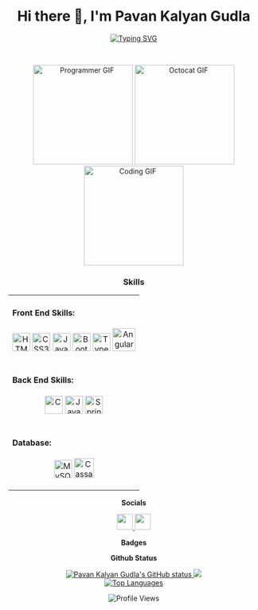 <h1 align="center">Hi there 👋, I'm Pavan Kalyan Gudla</h1>
<p align="center">
  <a href="https://git.io/typing-svg">
    <img src="https://readme-typing-svg.demolab.com/?font=Fira+Code&pause=1000&color=330066&random=false&width=600&lines=%F0%9F%91%8BA+Passionate+Java+Full+Stack+%F0%9F%91%A8%F0%9F%8F%BB%E2%80%8D%F0%9F%92%BB+Web+Developer" alt="Typing SVG" />
  </a>
</p>
<br>
<p align="center">
  <img src="https://granroyalleigarape.com.br/wp-content/uploads/2021/05/programmer.gif" alt="Programmer GIF" width="200px" height="200px">
  <img src="https://rapidapi.com/blog/wp-content/uploads/2017/01/octocat.gif" alt="Octocat GIF" width="200px" height="200px">
  <img src="https://images.squarespace-cdn.com/content/v1/5769fc401b631bab1addb2ab/1541580611624-TE64QGKRJG8SWAIUS7NS/coding-freak.gif" alt="Coding GIF" width="200px" height="200px">
</p>

<h3 align="center"><b>Skills</b></h3>

<table align="center">
  <tr>
    <td>
      <h4>Front End Skills:</h4>
      <p align="center">
        <img src="https://raw.githubusercontent.com/danielcranney/readme-generator/main/public/icons/skills/html5-colored.svg" width="36" height="36" alt="HTML5" />
        <img src="https://raw.githubusercontent.com/danielcranney/readme-generator/main/public/icons/skills/css3-colored.svg" width="36" height="36" alt="CSS3" />
        <img src="https://raw.githubusercontent.com/danielcranney/readme-generator/main/public/icons/skills/javascript-colored.svg" width="36" height="36" alt="JavaScript" />
        <img src="https://raw.githubusercontent.com/danielcranney/readme-generator/main/public/icons/skills/bootstrap-colored.svg" width="36" height="36" alt="Bootstrap" />
        <img src="https://raw.githubusercontent.com/danielcranney/readme-generator/main/public/icons/skills/typescript-colored.svg" width="36" height="36" alt="TypeScript" />
        <img src="https://angular.io/assets/images/logos/angular/angular.svg" width="46" height="46" alt="Angular">
      </p>
    </td>
  </tr>
  <tr>
    <td>
      <h4>Back End Skills:</h4>
      <p align="center">
        <img src="https://raw.githubusercontent.com/danielcranney/readme-generator/main/public/icons/skills/c-colored.svg" width="36" height="36" alt="C" />
        <img src="https://raw.githubusercontent.com/danielcranney/readme-generator/main/public/icons/skills/java-colored.svg" width="36" height="36" alt="Java" />
        <img src="https://upload.wikimedia.org/wikipedia/commons/7/79/Spring_Boot.svg" width="36" height="36" alt="Spring Boot" />
      </p>
    </td>
  </tr>
  <tr>
    <td>
      <h4>Database:</h4>
      <p align="center">
        <img src="https://raw.githubusercontent.com/danielcranney/readme-generator/main/public/icons/skills/mysql-colored.svg" width="36" height="36" alt="MySQL" />
        <img src="https://upload.wikimedia.org/wikipedia/commons/5/5e/Cassandra_logo.svg" width="40" height="40" alt="Cassandra" />
      </p>
    </td>
  </tr>
</table>

<p align="center"><b>Socials</b></p>
<p align="center">
  <a href="https://www.github.com/PavanKalyanGudla" target="_blank" rel="noreferrer">
    <img src="https://raw.githubusercontent.com/danielcranney/readme-generator/main/public/icons/socials/github.svg" width="32" height="32" />
  </a>
  <a href="https://www.linkedin.com/in/pavan-kalyan-gudla/" target="_blank" rel="noreferrer">
    <img src="https://raw.githubusercontent.com/danielcranney/readme-generator/main/public/icons/socials/linkedin.svg" width="32" height="32" />
  </a>
</p>

<p align="center"><b>Badges</b></p>
<p align="center"><b>Github Status</b></p>

<p align="center">
  <a href="http://www.github.com/PavanKalyanGudla">
    <img src="https://github-readme-stats.vercel.app/api?username=PavanKalyanGudla&show_icons=true&hide=&count_private=true&title_color=f97316&text_color=ffffff&icon_color=f97316&bg_color=000000&hide_border=true&show_icons=true" alt="Pavan Kalyan Gudla's GitHub status" />
  </a>
  <a href="http://www.github.com/PavanKalyanGudla">
    <img src="https://github-readme-streak-stats.herokuapp.com/?user=PavanKalyanGudla&stroke=ffffff&background=000000&ring=f97316&fire=f97316&currStreakNum=ffffff&currStreakLabel=f97316&sideNums=ffffff&sideLabels=ffffff&dates=ffffff&hide_border=true" />
  </a>
<br>  <a href="https://github.com/PavanKalyanGudla" align="left">
    <img src="https://github-readme-stats.vercel.app/api/top-langs/?username=PavanKalyanGudla&langs_count=10&title_color=f97316&text_color=ffffff&icon_color=f97316&bg_color=000000&hide_border=true&locale=en&custom_title=Top%20%Languages" alt="Top Languages" />
  </a>
</p>

<p align="center">
  <img src="https://komarev.com/ghpvc/?username=PavanKalyanGudla&label=Profile%20Views&color=9bff37&style=plastic" alt="Profile Views" />
</p>
